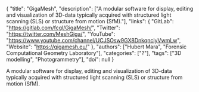{
  "title": "GigaMesh",
  "description": ["A modular software for display, editing and visualization of 3D-data typically acquired with structured light scanning (SLS) or structure from motion (SfM)."],
  "links": {
    "GitLab": "https://gitlab.com/fcgl/GigaMesh/",
    "Twitter": "https://twitter.com/MeshGiga/",
    "YouTube": "https://www.youtube.com/channel/UCJSOsw9GX8DnkqnciyVwmLw",
    "Website": "https://gigamesh.eu/"
  },
  "authors": ["Hubert Mara", "Forensic Computational Geometry Laboratory"],
  "categories": ["?"],
  "tags": ["3D modelling", "Photogrammetry"],
  "doi": null
}

<!-- Generated by csv2md.R – do not edit by hand -->

A modular software for display, editing and visualization of 3D-data typically acquired with structured light scanning (SLS) or structure from motion (SfM).